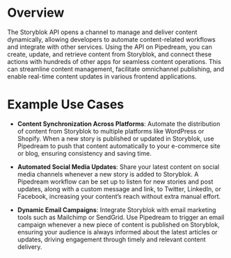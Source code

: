 # Overview

The Storyblok API opens a channel to manage and deliver content dynamically, allowing developers to automate content-related workflows and integrate with other services. Using the API on Pipedream, you can create, update, and retrieve content from Storyblok, and connect these actions with hundreds of other apps for seamless content operations. This can streamline content management, facilitate omnichannel publishing, and enable real-time content updates in various frontend applications.

# Example Use Cases

- **Content Synchronization Across Platforms**: Automate the distribution of content from Storyblok to multiple platforms like WordPress or Shopify. When a new story is published or updated in Storyblok, use Pipedream to push that content automatically to your e-commerce site or blog, ensuring consistency and saving time.

- **Automated Social Media Updates**: Share your latest content on social media channels whenever a new story is added to Storyblok. A Pipedream workflow can be set up to listen for new stories and post updates, along with a custom message and link, to Twitter, LinkedIn, or Facebook, increasing your content’s reach without extra manual effort.

- **Dynamic Email Campaigns**: Integrate Storyblok with email marketing tools such as Mailchimp or SendGrid. Use Pipedream to trigger an email campaign whenever a new piece of content is published on Storyblok, ensuring your audience is always informed about the latest articles or updates, driving engagement through timely and relevant content delivery.
